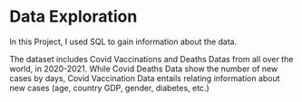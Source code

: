 # Data Exploration
In this Project, I used SQL to gain information about the data.

The dataset includes Covid Vaccinations and Deaths Datas from all over the world, in 2020-2021.
While Covid Deaths Data show the number of new cases by days, Covid Vaccination Data entails relating information about new cases (age, country GDP, gender, diabetes, etc.)

